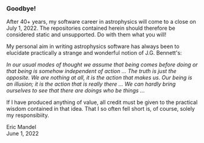 ### Goodbye!

After 40+ years, my software career in astrophysics will come to a close on July 1, 2022. The repositories contained herein should therefore
be considered static and unsupported. Do with them what you will!

My personal aim in writing astrophysics software has always been to elucidate practically a strange and wonderful notion of J.G. Bennett's:

*In our usual modes of thought we assume that being comes before doing or that being is somehow independent of action ...
The truth is just the opposite. We are nothing at all, it is the action that makes us. Our being is an illusion; it is the
action that is really there ... We can hardly bring ourselves to see that there are doings who be things ...*

If I have produced anything of value, all credit must be given to the practical wisdom contained in that idea. That I so often fell short is, of course, solely my responsibiity.

Eric Mandel<br>
June 1, 2022
